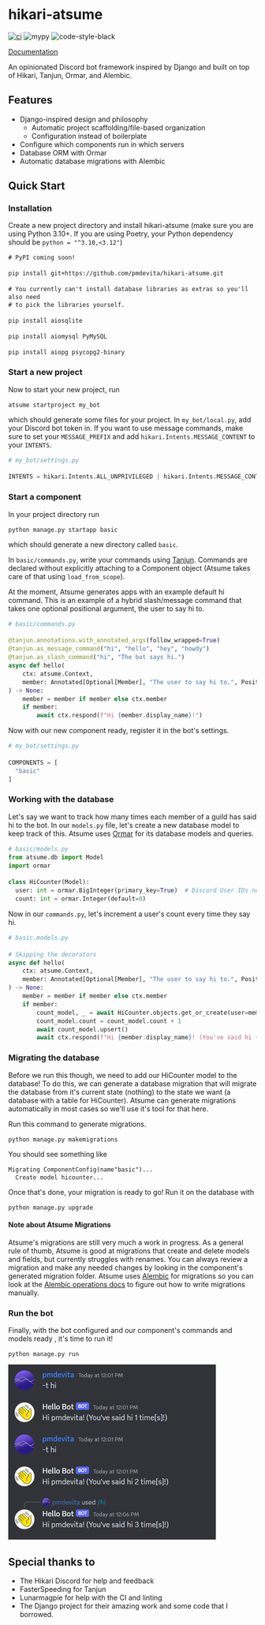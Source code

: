 # hikari-atsume

[![ci](https://github.com/pmdevita/hikari-atsume/actions/workflows/ci.yml/badge.svg)](https://github.com/pmdevita/hikari-atsume/actions/workflows/ci.yml)
![mypy](https://badgen.net/badge/mypy/checked/2A6DB2)
![code-style-black](https://img.shields.io/badge/code%20style-black-black)


[Documentation](https://pmdevita.github.io/hikari-atsume/atsume.html)

An opinionated Discord bot framework inspired by Django and built on 
top of Hikari, Tanjun, Ormar, and Alembic.


## Features

- Django-inspired design and philosophy
  - Automatic project scaffolding/file-based organization
  - Configuration instead of boilerplate
- Configure which components run in which servers
- Database ORM with Ormar
- Automatic database migrations with Alembic

## Quick Start

### Installation

Create a new project directory and install hikari-atsume 
(make sure you are using Python 3.10+. If you are using Poetry, 
your Python dependency should be `python = "^3.10,<3.12"`)

```shell
# PyPI coming soon!

pip install git+https://github.com/pmdevita/hikari-atsume.git

# You currently can't install database libraries as extras so you'll also need 
# to pick the libraries yourself.

pip install aiosqlite

pip install aiomysql PyMySQL

pip install aiopg psycopg2-binary
```

### Start a new project

Now to start your new project, run 

```shell
atsume startproject my_bot
```

which should generate some files for your project. In `my_bot/local.py`, add your
Discord bot token in. If you want to use message commands, make sure to set your 
`MESSAGE_PREFIX` and add `hikari.Intents.MESSAGE_CONTENT` to your `INTENTS`.

```python
# my_bot/settings.py

INTENTS = hikari.Intents.ALL_UNPRIVILEGED | hikari.Intents.MESSAGE_CONTENT
```

### Start a component

In your project directory run

```shell
python manage.py startapp basic
```
which should generate a new directory called `basic`.

In `basic/commands.py`, write your commands using [Tanjun](https://tanjun.cursed.solutions/usage/#declaring-commands).
Commands are declared without explicitly attaching to a Component object 
(Atsume takes care of that using `load_from_scope`).

At the moment, Atsume generates apps with an example default hi command. This is an example 
of a hybrid slash/message command that takes one optional positional argument, the user to say 
hi to.

```python
# basic/commands.py

@tanjun.annotations.with_annotated_args(follow_wrapped=True)
@tanjun.as_message_command("hi", "hello", "hey", "howdy")
@tanjun.as_slash_command("hi", "The bot says hi.")
async def hello(
    ctx: atsume.Context,
    member: Annotated[Optional[Member], "The user to say hi to.", Positional()] = None,
) -> None:
    member = member if member else ctx.member
    if member:
        await ctx.respond(f"Hi {member.display_name}!")
```

Now with our new component ready, register it in the bot's settings.

```python
# my_bot/settings.py

COMPONENTS = [
  "basic"
]

```

### Working with the database

Let's say we want to track how many times each member of a guild has said 
hi to the bot. In our `models.py` file, let's create a new database model 
to keep track of this. Atsume uses [Ormar](https://collerek.github.io/ormar/)
for its database models and queries.

```python
# basic/models.py
from atsume.db import Model
import ormar

class HiCounter(Model):
  user: int = ormar.BigInteger(primary_key=True)  # Discord User IDs need to be stored as big integers
  count: int = ormar.Integer(default=0)

```

Now in our `commands.py`, let's increment a user's count every time they say hi.

```python
# basic.models.py

# Skipping the decorators
async def hello(
    ctx: atsume.Context,
    member: Annotated[Optional[Member], "The user to say hi to.", Positional()] = None,
) -> None:
    member = member if member else ctx.member
    if member:
        count_model, _ = await HiCounter.objects.get_or_create(user=member.user.id, _defaults={"count": 0})
        count_model.count = count_model.count + 1
        await count_model.upsert()
        await ctx.respond(f"Hi {member.display_name}! (You've said hi {count_model.count} time[s]!)")
```

### Migrating the database

Before we run this though, we need to add our HiCounter model to the database! To do this, 
we can generate a database migration that will migrate the database from it's current 
state (nothing) to the state we want (a database with a table for HiCounter). Atsume 
can generate migrations automatically in most cases so we'll use it's tool for that here.

Run this command to generate migrations.

```shell
python manage.py makemigrations
```

You should see something like

```
Migrating ComponentConfig(name"basic")...
  Create model hicounter...
```

Once that's done, your migration is ready to go! Run it on the database with 

```shell
python manage.py upgrade
```

#### Note about Atsume Migrations

Atsume's migrations are still very much a work in progress. 
As a general rule of thumb, Atsume is good at migrations that create and delete 
models and fields, but currently struggles with renames. You can always review 
a migration and make any needed changes by looking in the component's 
generated migration folder. Atsume uses 
[Alembic](https://alembic.sqlalchemy.org/en/latest/) 
for migrations so you can look at the 
[Alembic operations docs](https://alembic.sqlalchemy.org/en/latest/ops.html#alembic.operations.Operations)
to figure out how to write migrations manually.


### Run the bot

Finally, with the bot configured and our component's commands and models ready , 
it's time to run it!


```shell
python manage.py run
```

![docs/img/hi_bot.png](./docs/img/hi_bot.png)

## Special thanks to
- The Hikari Discord for help and feedback
- FasterSpeeding for Tanjun
- Lunarmagpie for help with the CI and linting
- The Django project for their amazing work and some 
code that I borrowed.


